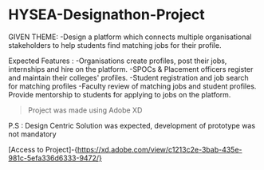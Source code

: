 # HYSEA-Designathon-Project
GIVEN THEME:
-Design a platform which connects multiple organisational stakeholders to help students find matching jobs for their profile.

Expected Features :
-Organisations create profiles, post their jobs, internships and hire on the platform.
-SPOCs & Placement officers register and maintain their colleges' profiles.
-Student registration and job search for matching profiles
-Faculty review of matching jobs and student profiles. Provide mentorship to students for applying to jobs on the platform.

>Project was made using Adobe XD

P.S : Design Centric Solution was expected, development of prototype was not mandatory

[Access to Project]-{https://xd.adobe.com/view/c1213c2e-3bab-435e-981c-5efa336d6333-9472/}

